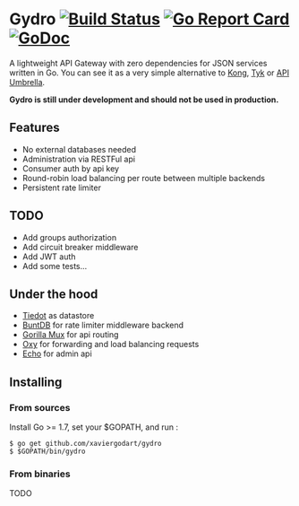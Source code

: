 # Gydro [![Build Status](https://travis-ci.org/xaviergodart/gydro.svg?branch=master)](https://travis-ci.org/xaviergodart/gydro) [![Go Report Card](https://goreportcard.com/badge/github.com/xaviergodart/gydro)](https://goreportcard.com/report/github.com/xaviergodart/gydro) [![GoDoc](https://godoc.org/github.com/xaviergodart/gydro?status.svg)](https://godoc.org/github.com/xaviergodart/gydro)

A lightweight API Gateway with zero dependencies for JSON services written in Go. You can see it as a very simple alternative to [Kong](https://getkong.org/), [Tyk](https://tyk.io/) or [API Umbrella](https://apiumbrella.io/).

**Gydro is still under development and should not be used in production.**

## Features

- No external databases needed
- Administration via RESTFul api
- Consumer auth by api key
- Round-robin load balancing per route between multiple backends
- Persistent rate limiter

## TODO

- Add groups authorization
- Add circuit breaker middleware
- Add JWT auth
- Add some tests...

## Under the hood

- [Tiedot](https://github.com/HouzuoGuo/tiedot) as datastore
- [BuntDB](https://github.com/tidwall/buntdb) for rate limiter middleware backend
- [Gorilla Mux](https://github.com/gorilla/mux) for api routing
- [Oxy](https://github.com/vulcand/oxy/) for forwarding and load balancing requests
- [Echo](https://github.com/labstack/echo) for admin api

## Installing

### From sources

Install Go >= 1.7, set your $GOPATH, and run :
```
$ go get github.com/xaviergodart/gydro
$ $GOPATH/bin/gydro
```

### From binaries

TODO
